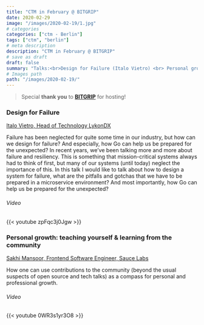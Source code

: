 ```yaml
---
title: "CTM in February @ BITGRIP"
date: 2020-02-29
image: "/images/2020-02-19/1.jpg"
# categories
categories: ["ctm - Berlin"]
tags: ["ctm", "berlin"]
# meta description
description: "CTM in February @ BITGRIP"
# save as draft
draft: false
summary: "Talks:<br>Design for Failure (Italo Vietro) <br> Personal growth: teaching yourself & learning from the community (Sakhi Mansoor)"
# Images path
path: "/images/2020-02-19/"
---
```


> Special **thank you** to **[BITGRIP](https://www.bitgrip.com/)** for hosting!

### Design for Failure
[Italo Vietro, Head of Technology LykonDX](https://twitter.com/italolelis)

Failure has been neglected for quite some time in our industry, but how 
can we design for failure? And especially, how Go can help us be prepared 
for the unexpected? In recent years, we’ve been talking more and more 
about failure and resiliency. This is something that mission-critical 
systems always had to think of first, but many of our systems 
(until today) neglect the importance of this. In this talk I would 
like to talk about how to design a system for failure, what are the 
pitfalls and gotchas that we have to be prepared in a microservice 
environment? And most importantly, how Go can help us be prepared 
for the unexpected?

###### Video
{{< youtube zpFqc3j0Jgw >}}

### Personal growth: teaching yourself & learning from the community
[Sakhi Mansoor, Frontend Software Engineer, Sauce Labs](https://www.linkedin.com/in/sakhi-mansoor-742827147/)

How one can use contributions to the community (beyond the usual 
suspects of open source and tech talks) as a compass for personal 
and professional growth.

###### Video
{{< youtube 0WR3s1yr3O8 >}}